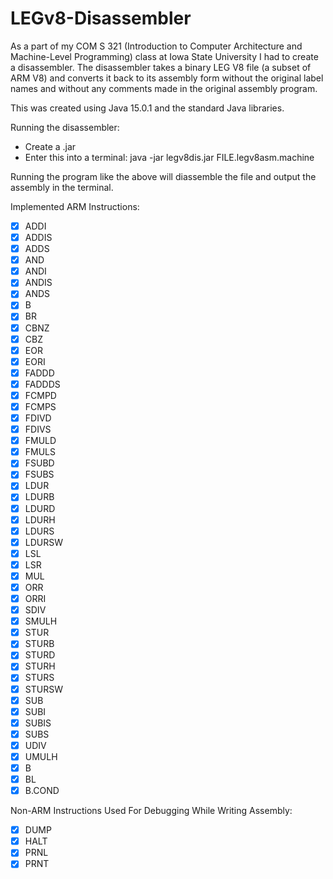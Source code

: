 # LEGv8-Disassembler
As a part of my COM S 321 (Introduction to Computer Architecture and Machine-Level Programming) class at Iowa State University I had to create a disassembler. The disassembler takes a binary LEG V8 file (a subset of ARM V8) and converts it back to its assembly form without the original label names and without any comments made in the original assembly program.

This was created using Java 15.0.1 and the standard Java libraries.

Running the disassembler:
- Create a .jar
- Enter this into a terminal: java -jar legv8dis.jar FILE.legv8asm.machine

Running the program like the above will diassemble the file and output the assembly in the terminal. 

Implemented ARM Instructions:
- [x] ADDI
- [x] ADDIS
- [x] ADDS
- [x] AND
- [x] ANDI
- [x] ANDIS
- [x] ANDS
- [x] B
- [x] BR
- [x] CBNZ
- [x] CBZ
- [x] EOR
- [x] EORI
- [x] FADDD
- [x] FADDDS
- [x] FCMPD
- [x] FCMPS
- [x] FDIVD
- [x] FDIVS
- [x] FMULD
- [x] FMULS
- [x] FSUBD
- [x] FSUBS
- [x] LDUR
- [x] LDURB
- [x] LDURD
- [x] LDURH
- [x] LDURS
- [x] LDURSW
- [x] LSL
- [x] LSR
- [x] MUL
- [x] ORR
- [x] ORRI
- [x] SDIV
- [x] SMULH
- [x] STUR
- [x] STURB
- [x] STURD
- [x] STURH
- [x] STURS
- [x] STURSW
- [x] SUB
- [x] SUBI
- [x] SUBIS
- [x] SUBS
- [x] UDIV
- [x] UMULH
- [x] B
- [x] BL
- [x] B.COND

Non-ARM Instructions Used For Debugging While Writing Assembly:
- [x] DUMP
- [x] HALT
- [x] PRNL
- [x] PRNT
